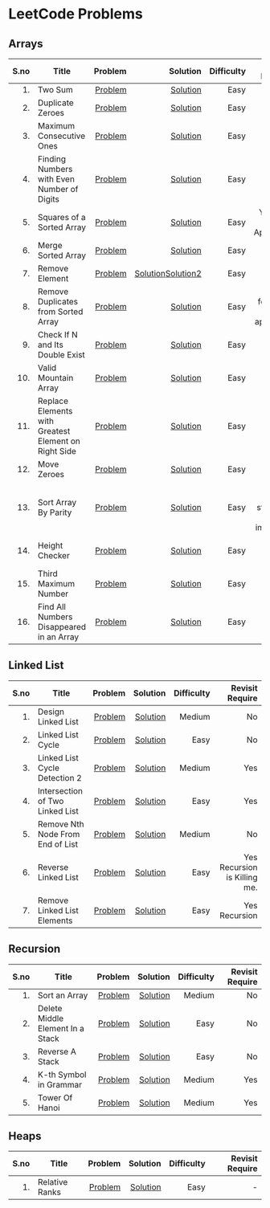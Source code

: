 # LeetCode Problems
## Arrays
|S.no | Title      | Problem        | Solution      |  Difficulty | Revisit Require |
|-----:|------------|--------------:|-------------:| ----------:|------------------:|
|1.|Two Sum|[Problem](https://leetcode.com/problems/two-sum/)|[Solution](https://github.com/samahuja642/leetcode/blob/main/arrays/two_sum.cpp)|Easy|Yes|
|2.|Duplicate Zeroes|[Problem](https://leetcode.com/problems/duplicate-zeros/)|[Solution](https://github.com/samahuja642/leetcode/blob/main/arrays/dup_zero.cpp)|Easy|No|
|3.|Maximum Consecutive Ones|[Problem](https://leetcode.com/problems/max-consecutive-ones/)|[Solution](https://github.com/samahuja642/leetcode/blob/main/arrays/maximum_consecutive_ones.cpp)|Easy|No|
|4.|Finding Numbers with Even Number of Digits|[Problem](https://leetcode.com/problems/find-numbers-with-even-number-of-digits/)|[Solution](https://github.com/samahuja642/leetcode/blob/main/arrays/Find_number_even.cpp)|Easy|No|
|5.|Squares of a Sorted Array|[Problem](https://leetcode.com/problems/squares-of-a-sorted-array/)|[Solution](https://github.com/samahuja642/leetcode/blob/main/arrays/squares_of_sorted_array.cpp)|Easy|Yes Two Pointer Approach|
|6.|Merge Sorted Array|[Problem](https://leetcode.com/problems/merge-sorted-array/)|[Solution](https://github.com/samahuja642/leetcode/blob/main/arrays/merge_sorted_arrays.cpp)|Easy|No|
|7.|Remove Element|[Problem](https://leetcode.com/problems/remove-element/)|[Solution](https://github.com/samahuja642/leetcode/blob/main/arrays/remove_element.cpp)[Solution2](https://github.com/samahuja642/leetcode/blob/main/arrays/remove_element2.cpp)|Easy|No|
|8.|Remove Duplicates from Sorted Array|[Problem](https://leetcode.com/problems/remove-duplicates-from-sorted-array/)|[Solution](https://github.com/samahuja642/leetcode/blob/main/arrays/remove_dup_sorted_array.cpp)|Easy|Yes but for Brute force approach|
|9.|Check If N and Its Double Exist|[Problem](https://leetcode.com/problems/check-if-n-and-its-double-exist/)|[Solution](https://github.com/samahuja642/leetcode/blob/main/arrays/check_if_n_and_double_exists.cpp)|Easy|No|
|10.|Valid Mountain Array|[Problem](https://leetcode.com/problems/valid-mountain-array/)|[Solution](https://github.com/samahuja642/leetcode/blob/main/arrays/valid_mountain_array.cpp)|Easy|No|
|11.|Replace Elements with Greatest Element on Right Side|[Problem](https://leetcode.com/problems/replace-elements-with-greatest-element-on-right-side/)|[Solution](https://github.com/samahuja642/leetcode/blob/main/arrays/rem_ele_greatest_right.cpp)|Easy|No|
|12.|Move Zeroes|[Problem](https://leetcode.com/problems/move-zeroes/)|[Solution](https://github.com/samahuja642/leetcode/blob/main/arrays/move_zeroes.cpp)|Easy|No|
|13.|Sort Array By Parity|[Problem](https://leetcode.com/problems/sort-array-by-parity/)|[Solution](https://github.com/samahuja642/leetcode/blob/main/arrays/sort_array_parity.cpp)|Easy|Yes coding structure can be improved|
|14.|Height Checker|[Problem](https://leetcode.com/problems/height-checker/)|[Solution](https://github.com/samahuja642/leetcode/blob/main/arrays/height_checker.cpp)|Easy|Yes Merge Sort| 
|15.|Third Maximum Number|[Problem](https://leetcode.com/problems/third-maximum-number/)|[Solution](https://github.com/samahuja642/leetcode/blob/main/arrays/third_maximum_number.cpp)|Easy|Yes|
|16.|Find All Numbers Disappeared in an Array|[Problem]()|[Solution]()|Easy|Yes|
## Linked List
|S.no | Title      | Problem        | Solution      |  Difficulty | Revisit Require |
|-----:|------------|--------------:|-------------:| ----------:|------------------:|
|1.|Design Linked List|[Problem](https://leetcode.com/problems/design-linked-list/)|[Solution](https://github.com/samahuja642/leetcode/blob/main/linked_list/Design_linked_list.cpp)|Medium|No|
|2.|Linked List Cycle|[Problem](https://leetcode.com/problems/linked-list-cycle/)|[Solution](https://github.com/samahuja642/leetcode/blob/main/linked_list/linked_list_cycle.cpp)|Easy|No|
|3.|Linked List Cycle Detection 2|[Problem](https://leetcode.com/problems/linked-list-cycle-ii/)|[Solution](https://github.com/samahuja642/leetcode/blob/main/linked_list/cycle_detection2.cpp)|Medium|Yes|
|4.|Intersection of Two Linked List|[Problem](https://leetcode.com/problems/intersection-of-two-linked-lists/)|[Solution](https://github.com/samahuja642/leetcode/blob/main/linked_list/intersection_of_two_linked_list.cpp)|Easy|Yes|
|5.|Remove Nth Node From End of List|[Problem](https://leetcode.com/problems/remove-nth-node-from-end-of-list/)|[Solution](https://github.com/samahuja642/leetcode/blob/main/linked_list/remove_n_from_end.cpp)|Medium|No|
|6.|Reverse Linked List|[Problem](https://leetcode.com/problems/reverse-linked-list/)|[Solution](https://github.com/samahuja642/leetcode/blob/main/linked_list/reverse_ll.cpp)|Easy|Yes Recursion is Killing me.|
|7.|Remove Linked List Elements|[Problem](https://leetcode.com/problems/remove-linked-list-elements/)|[Solution](https://github.com/samahuja642/leetcode/blob/main/linked_list/Remove_Linked_List_Element.cpp)|Easy|Yes Recursion|
## Recursion
|S.no | Title      | Problem        | Solution      |  Difficulty | Revisit Require |
|-----:|------------|--------------:|-------------:| ----------:|------------------:|
|1.|Sort an Array|[Problem](https://leetcode.com/problems/sort-an-array/)|[Solution](https://github.com/samahuja642/leetcode/blob/main/recursion/sort_an_array.cpp)|Medium|No|
|2.|Delete Middle Element In a Stack|[Problem](https://practice.geeksforgeeks.org/problems/delete-middle-element-of-a-stack/1/#)|[Solution](https://github.com/samahuja642/leetcode/blob/main/recursion/deleting_middle_element_stack.cpp)|Easy|No|
|3.|Reverse A Stack|[Problem](https://www.codingninjas.com/codestudio/problems/reverse-stack-using-recursion_631875?leftPanelTab=0)|[Solution](https://github.com/samahuja642/leetcode/blob/main/recursion/reverse_stack.cpp)|Easy|No|
|4.|K-th Symbol in Grammar|[Problem](https://leetcode.com/problems/k-th-symbol-in-grammar/)|[Solution](https://github.com/samahuja642/leetcode/blob/main/recursion/kthSymbolGrammar.cpp)|Medium|Yes|
|5.|Tower Of Hanoi|[Problem](https://practice.geeksforgeeks.org/problems/tower-of-hanoi-1587115621/1/#)|[Solution](https://github.com/samahuja642/leetcode/blob/main/recursion/tower_of_hanoi.cpp)|Medium|Yes|
## Heaps
|S.no | Title      | Problem        | Solution      |  Difficulty | Revisit Require |
|-----:|------------|--------------:|-------------:| ----------:|------------------:|
|1.|Relative Ranks|[Problem](https://leetcode.com/problems/relative-ranks/)|[Solution](https://github.com/samahuja642/leetcode/blob/main/heaps/relative_ranks.cpp)|Easy|-|
